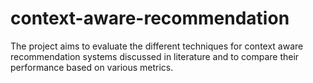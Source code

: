 # context-aware-recommendation
The project aims to evaluate the different techniques for context aware recommendation systems discussed in literature and to compare their performance based on various metrics.


